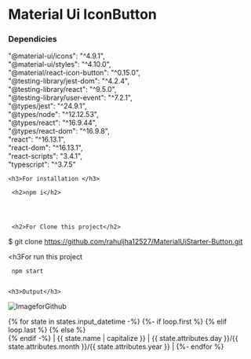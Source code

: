 <h1>Material Ui IconButton </h1>


<h3>Dependicies</h3>
   
   
   "@material-ui/icons": "^4.9.1",<br>
    "@material-ui/styles": "^4.10.0",<br>
    "@material/react-icon-button": "^0.15.0",<br>
    "@testing-library/jest-dom": "^4.2.4",<br>
    "@testing-library/react": "^9.5.0",<br>
    "@testing-library/user-event": "^7.2.1",<br>
    "@types/jest": "^24.9.1",<br>
    "@types/node": "^12.12.53",<br>
    "@types/react": "^16.9.44",<br>
    "@types/react-dom": "^16.9.8",<br>
    "react": "^16.13.1",<br>
    "react-dom": "^16.13.1",<br>
    "react-scripts": "3.4.1",<br>
    "typescript": "^3.7.5"<br>
    
    
    <h3>For installation </h3>
    
     <h2>npm i</h2>
     
     
     
     
     <h2>For Clone this project</h2>
     
  $ git clone  https://github.com/rahuljha12527/MaterialUiStarter-Button.git
  
   <h3For run this project</h3>
     
     npm start
     
    
    <h3>Output</h3>
  
  ![ImageforGithub](https://user-images.githubusercontent.com/45179877/89106278-45149f00-d446-11ea-9b8f-772263bbda72.PNG)
  
  
  {% for state in states.input_datetime -%}
{%- if loop.first %}
{% elif loop.last %}
{% else %}          
{% endif -%}
| {{ state.name | capitalize }} | {{ state.attributes.day }}/{{ state.attributes.month }}/{{ state.attributes.year }} |
{%- endfor %}

